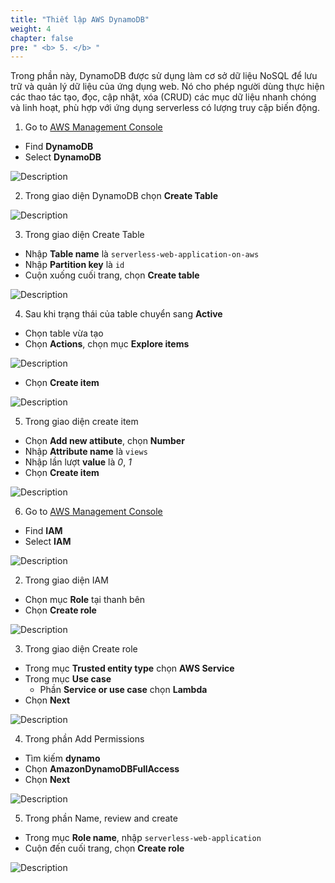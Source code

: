 ```yaml
---
title: "Thiết lập AWS DynamoDB"
weight: 4 
chapter: false
pre: " <b> 5. </b> "
---
```


Trong phần này, DynamoDB được sử dụng làm cơ sở dữ liệu NoSQL để lưu trữ và quản lý dữ liệu của ứng dụng web. Nó cho phép người dùng thực hiện các thao tác tạo, đọc, cập nhật, xóa (CRUD) các mục dữ liệu nhanh chóng và linh hoạt, phù hợp với ứng dụng serverless có lượng truy cập biến động.


1. Go to [AWS Management Console](https://aws.amazon.com/console/)
- Find **DynamoDB**
- Select **DynamoDB**

![Description](/images/5/5.1.png)

2. Trong giao diện DynamoDB chọn **Create Table**

![Description](/images/5/5.2.png)

3. Trong giao diện Create Table

- Nhập **Table name** là `serverless-web-application-on-aws`
- Nhập **Partition key** là `id`
- Cuộn xuống cuối trang, chọn **Create table**

![Description](/images/5/5.3.png)

4. Sau khi trạng thái của table chuyển sang **Active**
- Chọn table vừa tạo
- Chọn **Actions**, chọn mục **Explore items**


![Description](/images/5/5.4.png)

- Chọn **Create item**

![Description](/images/5/5.5.png)

5. Trong giao diện create item

- Chọn **Add new attibute**, chọn **Number**
- Nhập **Attribute name** là `views`
- Nhập lần lượt **value** là *0*, *1*
- Chọn **Create item**

![Description](/images/5/5.6.png)

6. Go to [AWS Management Console](https://aws.amazon.com/console/)
- Find **IAM**
- Select **IAM**

![Description](/images/5/5.7.png)

2. Trong giao diện IAM
- Chọn mục **Role** tại thanh bên
- Chọn **Create role**

![Description](/images/5/5.8.png)

3. Trong giao diện Create role
- Trong mục **Trusted entity type** chọn **AWS Service**
- Trong mục **Use case**
    + Phần **Service or use case** chọn **Lambda**
- Chọn **Next**

![Description](/images/5/5.9.png)

4. Trong phần Add Permissions
- Tìm kiếm **dynamo**
- Chọn **AmazonDynamoDBFullAccess**
- Chọn **Next**

![Description](/images/5/5.10.png)

5. Trong phần Name, review and create
- Trong mục **Role name**, nhập `serverless-web-application`
- Cuộn đến cuối trang, chọn **Create role**

![Description](/images/5/5.11.png)
